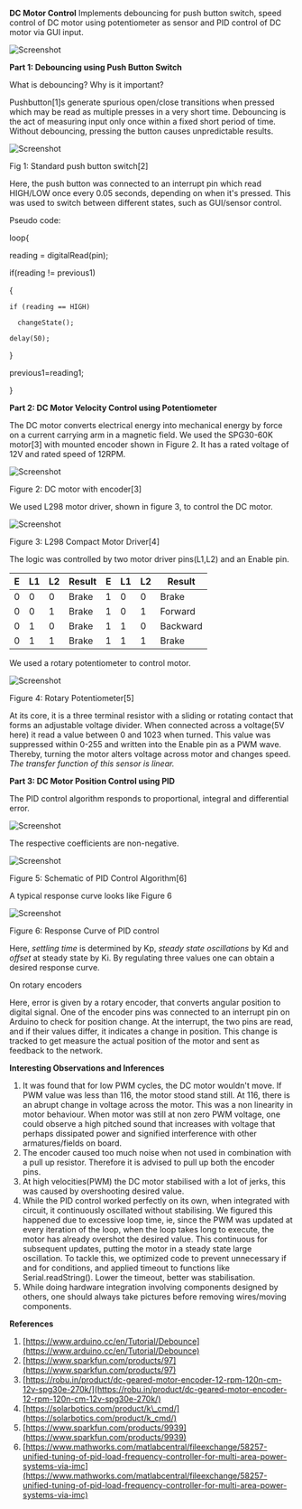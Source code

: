 **DC Motor Control**
Implements debouncing for push button switch, speed control of DC motor using potentiometer as sensor and PID control of DC motor via GUI input. 

![Screenshot](image1.png)

**Part 1: Debouncing using Push Button Switch**

What is debouncing? Why is it important?

Pushbutton[1]s  generate spurious open/close transitions when pressed which may be read as multiple presses in a very short time. Debouncing is the act of measuring input only once within a fixed short period of time. Without debouncing, pressing the button causes unpredictable results.

![Screenshot](pushbutton.png)

Fig 1: Standard push button switch[2]

Here, the push button was connected to an interrupt pin which read HIGH/LOW once every 0.05 seconds, depending on when it&#39;s pressed. This was used to switch between different states, such as GUI/sensor control.

Pseudo code:

loop{

reading = digitalRead(pin);

if(reading != previous1)

  {

    if (reading == HIGH)

      changeState();

    delay(50);

  }

  previous1=reading1;

}

**Part 2: DC Motor Velocity Control using Potentiometer**

The DC motor converts electrical energy into mechanical energy by force on a current carrying arm in a magnetic field.   We used the SPG30-60K motor[3] with mounted encoder shown in Figure 2. It has a rated voltage of 12V and rated speed of 12RPM.

![Screenshot](dcmotor.png)

Figure 2: DC motor with encoder[3]

We used L298 motor driver, shown in figure 3, to control the DC motor.

![Screenshot](motordriver.png)

Figure 3: L298 Compact Motor Driver[4]

The logic was controlled by two motor driver pins(L1,L2) and an Enable pin.

| E | L1 | L2 | Result | E | L1 | L2 | Result |
| --- | --- | --- | --- | --- | --- | --- | --- |
| 0 | 0 | 0 | Brake | 1 | 0 | 0 | Brake |
| 0 | 0 | 1 | Brake | 1 | 0 | 1 | Forward |
| 0 | 1 | 0 | Brake | 1 | 1 | 0 | Backward |
| 0 | 1 | 1 | Brake | 1 | 1 | 1 | Brake |

We used a rotary potentiometer to control motor.

![Screenshot](potentiometer.png)

Figure 4: Rotary Potentiometer[5]

At its core, it is a three terminal resistor with a sliding or rotating contact that forms an adjustable voltage divider. When connected across a voltage(5V here) it read a value between 0 and 1023 when turned. This value was suppressed within 0-255 and written into the Enable pin as a PWM wave. Thereby, turning the motor alters voltage across motor and changes speed. _The transfer function of this sensor is linear._

**Part 3: DC Motor Position Control using PID**

The PID control algorithm responds to proportional, integral and differential error.

![Screenshot](eqn.png)

The respective coefficients are non-negative.

![Screenshot](pid.png)

Figure 5: Schematic of PID Control Algorithm[6]

A typical response curve looks like Figure 6

![Screenshot](response.png)

Figure 6: Response Curve of PID control

Here, _settling time_ is determined by Kp, _steady state oscillations_ by Kd and _offset_ at steady state by Ki. By regulating three values one can obtain a desired response curve.

On rotary encoders

Here, error is given by a rotary encoder, that converts angular position to digital signal. One of the encoder pins was connected to an interrupt pin on Arduino to check for position change. At the interrupt, the two pins are read, and if their values differ, it indicates a change in position. This change is tracked to get measure the actual position of the motor and sent as feedback to the network.

**Interesting Observations and Inferences**

1. It was found that for low PWM cycles, the DC motor wouldn&#39;t move. If PWM value was less than 116, the motor stood stand still. At 116, there is an abrupt change in voltage across the motor. This was a non linearity in motor behaviour. When motor was still at non zero PWM voltage, one could observe a high pitched sound that increases with voltage that perhaps dissipated power and signified interference with other armatures/fields on board.
2. The encoder caused too much noise when not used in combination with a pull up resistor. Therefore it is advised to pull up both the encoder pins.
3. At high velocities(PWM) the DC motor stabilised with a lot of jerks, this was caused by overshooting desired value.
4. While the PID control worked perfectly on its own, when integrated with circuit, it continuously oscillated without stabilising. We figured this happened due to excessive loop time, ie, since the PWM was updated at every iteration of the loop, when the loop takes long to execute, the motor has already overshot the desired value. This continuous for subsequent updates, putting the motor in a steady state large oscillation. To tackle this, we optimized code to prevent unnecessary if and for conditions, and applied timeout to functions like Serial.readString(). Lower the timeout, better was stabilisation.
5. While doing hardware integration involving components designed by others, one should always take pictures before removing wires/moving components.

**References**

1. [https://www.arduino.cc/en/Tutorial/Debounce](https://www.arduino.cc/en/Tutorial/Debounce)
2. [https://www.sparkfun.com/products/97](https://www.sparkfun.com/products/97)
3. [https://robu.in/product/dc-geared-motor-encoder-12-rpm-120n-cm-12v-spg30e-270k/](https://robu.in/product/dc-geared-motor-encoder-12-rpm-120n-cm-12v-spg30e-270k/)
4. [https://solarbotics.com/product/k\_cmd/](https://solarbotics.com/product/k_cmd/)
5. [https://www.sparkfun.com/products/9939](https://www.sparkfun.com/products/9939)
6. [https://www.mathworks.com/matlabcentral/fileexchange/58257-unified-tuning-of-pid-load-frequency-controller-for-multi-area-power-systems-via-imc](https://www.mathworks.com/matlabcentral/fileexchange/58257-unified-tuning-of-pid-load-frequency-controller-for-multi-area-power-systems-via-imc)

